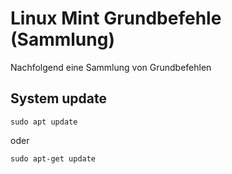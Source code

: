 # Linux Mint Grundbefehle (Sammlung)
Nachfolgend eine Sammlung von Grundbefehlen

## System update
```
sudo apt update
```
oder
```
sudo apt-get update
```
